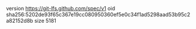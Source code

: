 version https://git-lfs.github.com/spec/v1
oid sha256:5202de93f65c367e19cc080950360ef5e0c34f1ad5298aad53b95c2a82152d8b
size 5181
